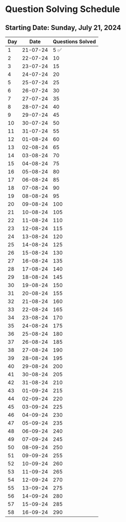 # Question Solving Schedule

## Starting Date: Sunday, July 21, 2024

| Day | Date       | Questions Solved |
|-----|------------|------------------|
| 1   | 21-07-24   | 5 ✅            |
| 2   | 22-07-24   | 10               |
| 3   | 23-07-24   | 15               |
| 4   | 24-07-24   | 20               |
| 5   | 25-07-24   | 25               |
| 6   | 26-07-24   | 30               |
| 7   | 27-07-24   | 35               |
| 8   | 28-07-24   | 40               |
| 9   | 29-07-24   | 45               |
| 10  | 30-07-24   | 50               |
| 11  | 31-07-24   | 55               |
| 12  | 01-08-24   | 60               |
| 13  | 02-08-24   | 65               |
| 14  | 03-08-24   | 70               |
| 15  | 04-08-24   | 75               |
| 16  | 05-08-24   | 80               |
| 17  | 06-08-24   | 85               |
| 18  | 07-08-24   | 90               |
| 19  | 08-08-24   | 95               |
| 20  | 09-08-24   | 100              |
| 21  | 10-08-24   | 105              |
| 22  | 11-08-24   | 110              |
| 23  | 12-08-24   | 115              |
| 24  | 13-08-24   | 120              |
| 25  | 14-08-24   | 125              |
| 26  | 15-08-24   | 130              |
| 27  | 16-08-24   | 135              |
| 28  | 17-08-24   | 140              |
| 29  | 18-08-24   | 145              |
| 30  | 19-08-24   | 150              |
| 31  | 20-08-24   | 155              |
| 32  | 21-08-24   | 160              |
| 33  | 22-08-24   | 165              |
| 34  | 23-08-24   | 170              |
| 35  | 24-08-24   | 175              |
| 36  | 25-08-24   | 180              |
| 37  | 26-08-24   | 185              |
| 38  | 27-08-24   | 190              |
| 39  | 28-08-24   | 195              |
| 40  | 29-08-24   | 200              |
| 41  | 30-08-24   | 205              |
| 42  | 31-08-24   | 210              |
| 43  | 01-09-24   | 215              |
| 44  | 02-09-24   | 220              |
| 45  | 03-09-24   | 225              |
| 46  | 04-09-24   | 230              |
| 47  | 05-09-24   | 235              |
| 48  | 06-09-24   | 240              |
| 49  | 07-09-24   | 245              |
| 50  | 08-09-24   | 250              |
| 51  | 09-09-24   | 255              |
| 52  | 10-09-24   | 260              |
| 53  | 11-09-24   | 265              |
| 54  | 12-09-24   | 270              |
| 55  | 13-09-24   | 275              |
| 56  | 14-09-24   | 280              |
| 57  | 15-09-24   | 285              |
| 58  | 16-09-24   | 290              |
